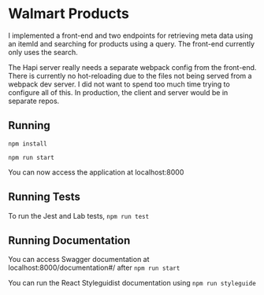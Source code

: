 # Walmart Products

I implemented a front-end and two endpoints for retrieving meta data using an itemId and searching for products using a query.
The front-end currently only uses the search. 

The Hapi server really needs a separate webpack config from the front-end.
There is currently no hot-reloading due to the files not being served from a webpack dev server.
I did not want to spend too much time trying to configure all of this. 
In production, the client and server would be in separate repos.

## Running
`npm install`

`npm run start`

You can now access the application at localhost:8000

## Running Tests
To run the Jest and Lab tests, `npm run test`

## Running Documentation
You can access Swagger documentation at localhost:8000/documentation#/ after `npm run start`

You can run the React Styleguidist documentation using `npm run styleguide`
